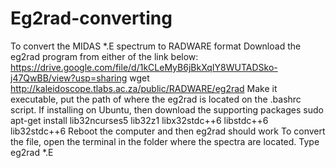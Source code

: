 # Eg2rad-converting

To convert the MIDAS *.E spectrum to RADWARE format 
Download the eg2rad program from either of the link below:
https://drive.google.com/file/d/1kCLeMyB6jBkXqIY8WUTADSko-j47QwBB/view?usp=sharing
wget http://kaleidoscope.tlabs.ac.za/public/RADWARE/eg2rad
Make it executable, put the path of where the eg2rad is located on the .bashrc script.
If installing on Ubuntu, then download the supporting packages   sudo apt-get install lib32ncurses5 lib32z1 libx32stdc++6 libstdc++6 lib32stdc++6
Reboot the computer and then eg2rad should work
To convert the file, open the terminal in the folder where the spectra are located. 
Type eg2rad *.E
